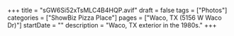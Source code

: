 +++
title = "sGW6Si52xTsMLC4B4HQP.avif"
draft = false
tags = ["Photos"]
categories = ["ShowBiz Pizza Place"]
pages = ["Waco, TX (5156 W Waco Dr)"]
startDate = ""
description = "Waco, TX exterior in the 1980s."
+++

